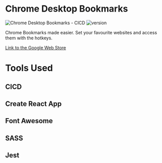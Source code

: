 # Chrome Desktop Bookmarks

![Chrome Desktop Bookmarks - CICD](https://github.com/rudeshko/browser-bookmarks/workflows/Chrome%20Bookmarks%20-%20CICD/badge.svg)
![version](https://img.shields.io/github/manifest-json/v/rudeshko/browser-bookmarks?color=0065ff)

Chrome Bookmarks made easier. Set your favourite websites and access them with the hotkeys.

[Link to the Google Web Store](https://chrome.google.com/webstore/detail/desktop-bookmarks/dppepokpjgoaooihcnelbjhbhnggpblo)

# Tools Used

## CICD

## Create React App

## Font Awesome

## SASS

## Jest
